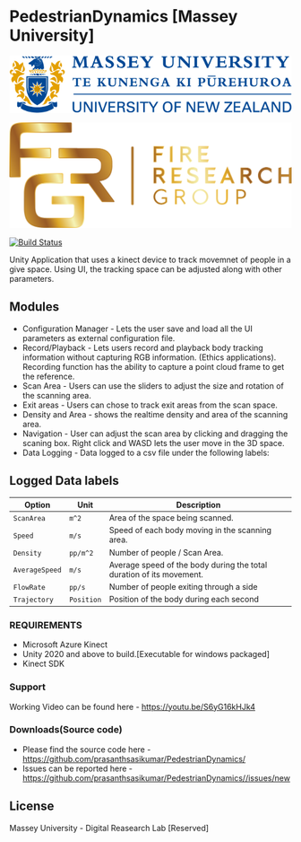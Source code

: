 # PedestrianDynamics [Massey University]

[![N|Solid](https://github.com/prasanthsasikumar/PedestrianDynamics/blob/main/Assets/Resources/MasseyLogo.png)](https://www.massey.ac.nz/)

[![N|Solid](https://github.com/prasanthsasikumar/PedestrianDynamics/blob/main/Assets/Resources/frg.png)](https://fireresearchgroup.com/)

[![Build Status](https://travis-ci.org/joemccann/dillinger.svg?branch=master)](https://github.com/prasanthsasikumar/PedestrianDynamics)

Unity Application that uses a kinect device to track movemnet of people in a give space. Using UI, the tracking space can be adjusted along with other parameters.

## Modules
  * Configuration Manager - Lets the user save and load all the UI parameters as external configuration file.
  * Record/Playback - Lets users record and playback body tracking information without capturing RGB information. (Ethics applications). Recording function has the ability to capture a point cloud frame to get the reference.
  * Scan Area - Users can use the sliders to adjust the size and rotation of the scanning area.
  * Exit areas - Users can chose to track exit areas from the scan space.
  * Density and Area - shows the realtime density and area of the scanning area.
  * Navigation - User can adjust the scan area by clicking and dragging the scaning box. Right click and WASD lets the user move in the 3D space. 
  * Data Logging - Data logged to a csv file under the following labels:

## Logged Data labels
| **Option** | **Unit** | **Description** |
| --- | --- | --- |
| `ScanArea` | `m^2` | Area of the space being scanned. |
| `Speed` | `m/s` | Speed of each body moving in the scanning area.|
| `Density` | `pp/m^2` | Number of people / Scan Area. |
| `AverageSpeed` | `m/s` | Average speed of the body during the total duration of its movement. |
| `FlowRate` | `pp/s` | Number of people exiting through a side |
| `Trajectory` | `Position` | Position of the body during each second|

### REQUIREMENTS
- Microsoft Azure Kinect 
- Unity 2020 and above to build.[Executable for windows packaged]
- Kinect SDK

### Support
Working Video can be found here - https://youtu.be/S6yG16kHJk4


### Downloads(Source code)
- Please find the source code here - https://github.com/prasanthsasikumar/PedestrianDynamics/
- Issues can be reported here - https://github.com/prasanthsasikumar/PedestrianDynamics//issues/new


License
----

Massey University - Digital Reasearch Lab [Reserved] 


